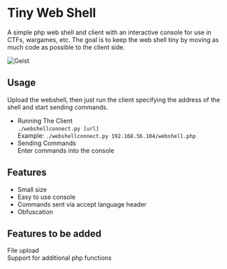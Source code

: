 # Tiny Web Shell
A simple php web shell and client with an interactive console for use in CTFs, wargames, etc. The goal is to keep the web shell tiny by moving as much code as possible to the client side.  

![Geist](https://github.com/jubal-R/WebShell/blob/master/screenshot.png)

## Usage
Upload the webshell, then just run the client specifying the address of the shell and start sending commands.  
- Running The Client  
`./webshellconnect.py [url]`  
Example: `./webshellconnect.py 192.168.56.104/webshell.php`
- Sending Commands  
Enter commands into the console

## Features
- Small size
- Easy to use console
- Commands sent via accept language header
- Obfuscation

## Features to be added
File upload  
Support for additional php functions
